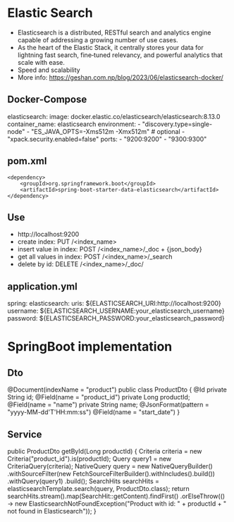 # Elastic Search
- Elasticsearch is a distributed, RESTful search and analytics engine capable of addressing a growing number of use cases. 
- As the heart of the Elastic Stack, it centrally stores your data for lightning fast search, fine‑tuned relevancy, and powerful analytics that scale with ease.
- Speed and scalability
- More info: https://geshan.com.np/blog/2023/06/elasticsearch-docker/
## Docker-Compose
elasticsearch:
    image: docker.elastic.co/elasticsearch/elasticsearch:8.13.0
    container_name: elasticsearch
    environment:
      - "discovery.type=single-node"
      - "ES_JAVA_OPTS=-Xms512m -Xmx512m" # optional
      - "xpack.security.enabled=false"
    ports:
      - "9200:9200"
      - "9300:9300"
## pom.xml
    <dependency>
        <groupId>org.springframework.boot</groupId>
        <artifactId>spring-boot-starter-data-elasticsearch</artifactId>
    </dependency>
## Use
- http://localhost:9200
- create index: PUT /<index_name>
- insert value in index: POST /<index_name>/_doc + {json_body}
- get all values in index: POST /<index_name>/_search
- delete by id: DELETE /<index_name>/_doc/<id>
## application.yml
spring:
  elasticsearch:
    uris: ${ELASTICSEARCH_URI:http://localhost:9200}
    username: ${ELASTICSEARCH_USERNAME:your_elasticsearch_username}
    password: ${ELASTICSEARCH_PASSWORD:your_elasticsearch_password}
# SpringBoot implementation
## Dto
@Document(indexName = "product")
public class ProductDto {
    @Id
    private String id;
    @Field(name = "product_id")
    private Long productId;
    @Field(name = "name")
    private String name;
    @JsonFormat(pattern = "yyyy-MM-dd'T'HH:mm:ss")
    @Field(name = "start_date")
}
## Service
public ProductDto getById(Long productId) {
        Criteria criteria = new Criteria("product_id").is(productId);
        Query query1 = new CriteriaQuery(criteria);
        NativeQuery query = new NativeQueryBuilder()
                .withSourceFilter(new FetchSourceFilterBuilder().withIncludes().build())
                .withQuery(query1)
                .build();
        SearchHits<ProductDto> searchHits = elasticsearchTemplate.search(query, ProductDto.class);
        return searchHits.stream().map(SearchHit::getContent).findFirst()
                .orElseThrow(() -> new ElasticsearchNotFoundException("Product with id: " + productId + " not found in Elasticsearch"));
    }